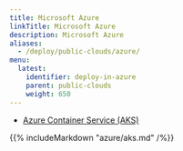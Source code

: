 ```yaml
---
title: Microsoft Azure
linkTitle: Microsoft Azure
description: Microsoft Azure
aliases:
  - /deploy/public-clouds/azure/
menu:
  latest:
    identifier: deploy-in-azure
    parent: public-clouds
    weight: 650
---
```


<ul class="nav nav-tabs nav-tabs-yb">
  <li >
    <a href="#azure">
      <i class="icon-docker" aria-hidden="true"></i>
      Azure Container Service (AKS)
    </a>
  </li>
</ul>

<div class="tab-content">
  <div id="azure" class="tab-pane fade in active">
    {{% includeMarkdown "azure/aks.md" /%}}
  </div>
</div>
